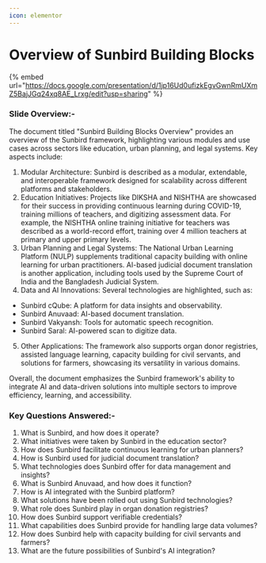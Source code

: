 ```yaml
---
icon: elementor
---
```


# Overview of Sunbird Building Blocks



{% embed url="https://docs.google.com/presentation/d/1jp16Ud0ufizkEgvGwnRmUXmZ5BajJGq24xq8AE_Lrxg/edit?usp=sharing" %}

### Slide Overview:-

The document titled "Sunbird Building Blocks Overview" provides an overview of the Sunbird framework, highlighting various modules and use cases across sectors like education, urban planning, and legal systems. Key aspects include:

1. Modular Architecture: Sunbird is described as a modular, extendable, and interoperable framework designed for scalability across different platforms and stakeholders.
2. Education Initiatives: Projects like DIKSHA and NISHTHA are showcased for their success in providing continuous learning during COVID-19, training millions of teachers, and digitizing assessment data. For example, the NISHTHA online training initiative for teachers was described as a world-record effort, training over 4 million teachers at primary and upper primary levels.
3. Urban Planning and Legal Systems: The National Urban Learning Platform (NULP) supplements traditional capacity building with online learning for urban practitioners. AI-based judicial document translation is another application, including tools used by the Supreme Court of India and the Bangladesh Judicial System.
4. Data and AI Innovations: Several technologies are highlighted, such as:

* Sunbird cQube: A platform for data insights and observability.
* Sunbird Anuvaad: AI-based document translation.
* Sunbird Vakyansh: Tools for automatic speech recognition.
* Sunbird Saral: AI-powered scan to digitize data.

5. Other Applications: The framework also supports organ donor registries, assisted language learning, capacity building for civil servants, and solutions for farmers, showcasing its versatility in various domains.

Overall, the document emphasizes the Sunbird framework's ability to integrate AI and data-driven solutions into multiple sectors to improve efficiency, learning, and accessibility.



### Key Questions Answered:-

1. What is Sunbird, and how does it operate?
2. What initiatives were taken by Sunbird in the education sector?
3. How does Sunbird facilitate continuous learning for urban planners?
4. How is Sunbird used for judicial document translation?
5. What technologies does Sunbird offer for data management and insights?
6. What is Sunbird Anuvaad, and how does it function?
7. How is AI integrated with the Sunbird platform?
8. What solutions have been rolled out using Sunbird technologies?
9. What role does Sunbird play in organ donation registries?
10. How does Sunbird support verifiable credentials?
11. What capabilities does Sunbird provide for handling large data volumes?
12. How does Sunbird help with capacity building for civil servants and farmers?
13. What are the future possibilities of Sunbird's AI integration?

